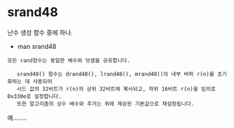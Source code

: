 # srand48
난수 생성 함수 중에 하나.

- man srand48

~~~
모든 rand함수는 동일한 배수와 덧셈을 공유합니다.

   srand48() 함수는 drand48(), lrand48(), mrand48()의 내부 버퍼 r(n)을 초기화하는 데 사용되어
   시드 값의 32비트가 r(n)의 상위 32비트에 복사되고, 하위 16비트 r(n)을 임의로 0x330e로 설정합니다.
   또한 알고리즘의 상수 배수와 추가는 위에 제공된 기본값으로 재설정됩니다.
~~~
예........

